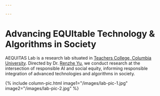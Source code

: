 ```yaml
---

---
```


# **A**dvancing **EQUI**table **T**echnology & **A**lgorithms in **S**ociety

AEQUITAS Lab is a research lab situated in [Teachers College, Columbia University](https://www.tc.columbia.edu/). Directed by Dr. [Renzhe Yu](https://renzheyu.com), we conduct research at the intersection of responsible AI and social equity, informing responsible integration of advanced technologies and algorithms in society.

{% include column-pic.html 
   image1="/images/lab-pic-1.jpg"
   image2="/images/lab-pic-2.jpg"
%}
